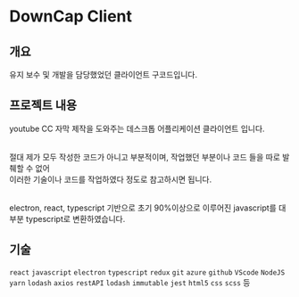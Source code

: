 
# DownCap Client

## 개요
유지 보수 및 개발을 담당했었던 클라이언트 구코드입니다.</br>

## 프로젝트 내용

youtube CC 자막 제작을 도와주는 데스크톱 어플리케이션 클라이언트 입니다. </br></br>

절대 제가 모두 작성한 코드가 아니고 부분적이며, 작업했던 부분이나 코드 들을 따로 발췌할 수 없어</br>
이러한 기술이나 코드를 작업하였다 정도로 참고하시면 됩니다.</br></br>

electron, react, typescript 기반으로 초기 90%이상으로 이루어진 javascript를 대부분 typescript로 변환하였습니다. </br>

## 기술
`react` `javascript` `electron` `typescript` `redux` `git` `azure` `github` `VScode` `NodeJS` `yarn` `lodash` `axios` `restAPI` `lodash` `immutable` `jest` `html5` `css` `scss` 등

